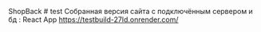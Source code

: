 ShopBack
#   t e s t  
 Собранная версия сайта с подключённым сервером и бд : React App https://testbuild-27ld.onrender.com/